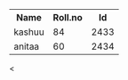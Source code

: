 <html>
  <head>
<title> student data</title>
  </head>
  <body>
    <table>
      <tr>
        <th>Name</th>
        <th>Roll.no</th>
        <th>Id</th>
      </tr>
      <tr>
        <td>kashuu</td>
        <td>84</td>
        <td>2433</td>
      </tr>
      <tr>
      <td>anitaa</tdr>
      <td>60</td>
      <td>2434</td>
    </tr>
    </table>
  </body>
</html>




















<
